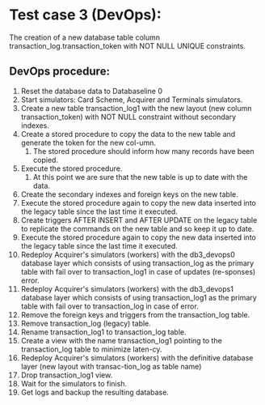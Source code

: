 # Test case 3 (DevOps):

The creation of a new database table column transaction_log.transaction_token with NOT NULL UNIQUE constraints.


## DevOps procedure:

1. Reset the database data to Databaseline 0
2. Start simulators: Card Scheme, Acquirer and Terminals simulators.
3. Create a new table transaction_log1 with the new layout (new column transaction_token) with NOT NULL constraint without secondary indexes.
4. Create a stored procedure to copy the data to the new table and generate the token for the new col-umn. 
   1. The stored procedure should inform how many records have been copied.
5. Execute the stored procedure. 
   1. At this point we are sure that the new table is up to date with the data.
6. Create the secondary indexes and foreign keys on the new table.
7. Execute the stored procedure again to copy the new data inserted into the legacy table since the last time it executed.
8. Create triggers AFTER INSERT and AFTER UPDATE on the legacy table to replicate the commands on the new table and so keep it up to date.
9. Execute the stored procedure again to copy the new data inserted into the legacy table since the last time it executed.
10. Redeploy Acquirer's simulators (workers) with the db3_devops0 database layer which consists of using transaction_log as the primary table with fail over to transaction_log1 in case of updates (re-sponses) error.
11. Redeploy Acquirer's simulators (workers) with the db3_devops1 database layer which consists of using transaction_log1 as the primary table with fail over to transaction_log in case of error.
12. Remove the foreign keys and triggers from the transaction_log table.
13. Remove transaction_log (legacy) table.
14. Rename transaction_log1 to transaction_log table.
15. Create a view with the name transaction_log1 pointing to the transaction_log table to minimize laten-cy.
16. Redeploy Acquirer's simulators (workers) with the definitive database layer (new layout with transac-tion_log as table name)
17. Drop transaction_log1 view.
18. Wait for the simulators to finish.
19. Get logs and backup the resulting database.


